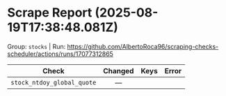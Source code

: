# Scrape Report (2025-08-19T17:38:48.081Z)

Group: `stocks`  |  Run: https://github.com/AlbertoRoca96/scraping-checks-scheduler/actions/runs/17077312865

| Check | Changed | Keys | Error |
|---|:---:|:--|:--|
| `stock_ntdoy_global_quote` | — |  |  |
